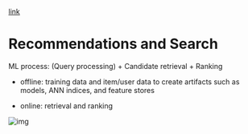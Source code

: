 [link](https://eugeneyan.com/writing/system-design-for-discovery/)

# Recommendations and Search



ML process: (Query processing) + Candidate retrieval + Ranking


- offline: training data and item/user data to create artifacts such as models, ANN indices, and feature stores

- online: retrieval and ranking 

![img](../pics/recommendation-system-design.jpg)


